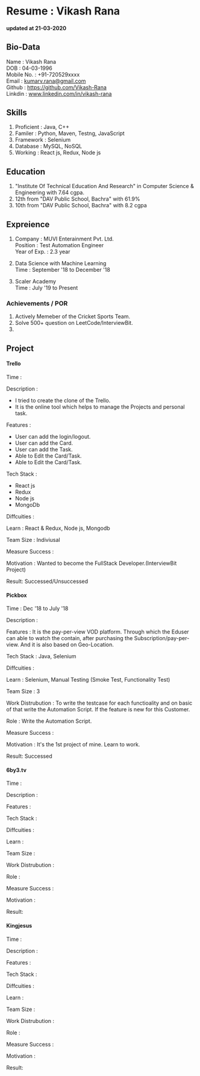 # Resume : Vikash Rana
#### updated at 21-03-2020

## Bio-Data
Name : Vikash Rana <br />
DOB : 04-03-1996 <br />
Mobile No. : +91-720529xxxx <br />
Email : kumarv.rana@gmail.com <br />
Github : https://github.com/Vikash-Rana <br />
Linkdin : www.linkedin.com/in/vikash-rana <br />

## Skills

1. Proficient : Java, C++ <br />
2. Familer : Python, Maven, Testng, JavaScript <br />
3. Framework : Selenium <br />
4. Database : MySQL, NoSQL <br />
5. Working : React js, Redux, Node js <br />

## Education
1. "Institute Of Technical Education And Research" in Computer Science & Engineering with 7.64 cgpa.
2. 12th from "DAV Public School, Bachra" with 61.9%
3. 10th from "DAV Public School, Bachra" with 8.2 cgpa

## Expreience
1. Company : MUVI Enterainment Pvt. Ltd. <br />
   Position : Test Automation Engineer <br />
   Year of Exp. : 2.3 year <br />

2. Data Science with Machine Learning <br />
   Time : September '18 to December '18

3. Scaler Academy <br />
   Time : July '19 to Present

### Achievements / POR
1. Actively Memeber of the Cricket Sports Team.
2. Solve 500+ question on LeetCode/InterviewBit.
3. 

## Project

#### Trello
Time :  <br />

Description : 
   * I tried to create the clone of the Trello. <br />
   * It is the online tool which helps to manage the Projects and personal task. <br />

Features : 
   * User can add the login/logout. <br />
   * User can add the Card. <br />
   * User can add the Task. <br />
   * Able to Edit the Card/Task. <br />
   * Able to Edit the Card/Task. <br />

Tech Stack : 
   * React js <br />
   * Redux <br />
   * Node js <br />
   * MongoDb <br />

Diffcuities : <br />

Learn : React & Redux, Node js, Mongodb <br />

Team Size : Indiviusal <br />

Measure Success : <br />

Motivation : Wanted to become the FullStack Developer.(InterviewBit Project) <br />

Result: Successed/Unsuccessed <br />

#### Pickbox 
Time : Dec '18 to July '18 <br />

Description : <br />

Features : It is the pay-per-view VOD platform. Through which the Eduser can able to watch the contain, after purchasing the Subscription/pay-per-view. And it is also based on Geo-Location. <br />

Tech Stack : Java, Selenium <br />

Diffcuities : <br />

Learn : Selenium, Manual Testing (Smoke Test, Functionality Test) <br />

Team Size : 3 <br />

Work Distrubution : To write the testcase for each functioality and on basic of that write the Automation Script. If the feature is new for this Customer.  <br />

Role : Write the Automation Script. <br />

Measure Success : <br />

Motivation : It's the 1st project of mine. Learn to work. <br />

Result: Successed <br />

#### 6by3.tv
Time : <br />

Description : <br />

Features : <br />

Tech Stack : <br />

Diffcuities : <br />

Learn : <br />

Team Size : <br />

Work Distrubution : <br />

Role : <br />

Measure Success : <br />

Motivation : <br />

Result: <br />

#### Kingjesus
Time : <br />

Description : <br />

Features : <br />

Tech Stack : <br />

Diffcuities : <br />

Learn : <br />

Team Size : <br />

Work Distrubution : <br />

Role : <br />

Measure Success : <br />

Motivation : <br />

Result: <br />